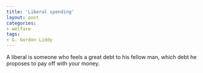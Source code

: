 ```yaml
---
title: 'Liberal spending'
layout: post
categories:
- welfare
tags:
- G. Gordon Liddy
---
```


A liberal is someone who feels a great debt to his fellow man, which debt he proposes to pay off with your money.